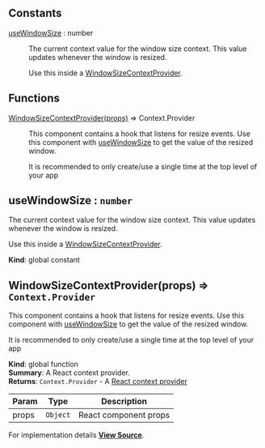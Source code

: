 ## Constants

<dl>
<dt><a href="#useWindowSize">useWindowSize</a> : <inlineCode>number</inlineCode></dt>
<dd>

The current context value for the window size context.
This value updates whenever the window is resized.

Use this inside a [WindowSizeContextProvider](#WindowSizeContextProvider).

</dd>
</dl>

## Functions

<dl>
<dt><a href="#WindowSizeContextProvider">WindowSizeContextProvider(props)</a> ⇒ <inlineCode>Context.Provider</inlineCode></dt>
<dd>

This component contains a hook that listens for resize events.
Use this component with [useWindowSize](#useWindowSize) to get the value of the resized window.

It is recommended to only create/use a single time at the top level of your app

</dd>
</dl>

<a name="useWindowSize" id="useWindowSize"></a>

## useWindowSize : `number`

The current context value for the window size context.
This value updates whenever the window is resized.

Use this inside a [WindowSizeContextProvider](#WindowSizeContextProvider).

**Kind**: global constant  
<a name="WindowSizeContextProvider" id="WindowSizeContextProvider"></a>

## WindowSizeContextProvider(props) ⇒ `Context.Provider`

This component contains a hook that listens for resize events.
Use this component with [useWindowSize](#useWindowSize) to get the value of the resized window.

It is recommended to only create/use a single time at the top level of your app

**Kind**: global function  
**Summary**: A React context provider.  
**Returns**: `Context.Provider` - A [React context provider](https://reactjs.org/docs/context.html)

| Param | Type     | Description           |
| ----- | -------- | --------------------- |
| props | `Object` | React component props |

For implementation details [**View Source**](https://github.com/magento/pwa-studio/blob/develop/packages/peregrine/lib/hooks/useWindowSize.js).
